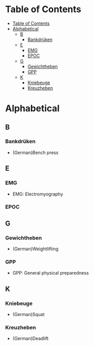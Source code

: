 # Table of Contents
- [Table of Contents](#table-of-contents)
- [Alphabetical](#alphabetical)
  - [B](#b)
    - [Bankdrüken](#bankdrüken)
  - [E](#e)
    - [EMG](#emg)
    - [EPOC](#epoc)
  - [G](#g)
    - [Gewichtheben](#gewichtheben)
    - [GPP](#gpp)
  - [K](#k)
    - [Kniebeuge](#kniebeuge)
    - [Kreuzheben](#kreuzheben)
# Alphabetical
## B
### Bankdrüken
- (German)Bench press
## E
### EMG
- EMG: Electromyography




### EPOC


## G
### Gewichtheben
- (German)Weightlifting
### GPP
- GPP: General physical preparedness
## K
### Kniebeuge
- (German)Squat
### Kreuzheben
- (German)Deadlift